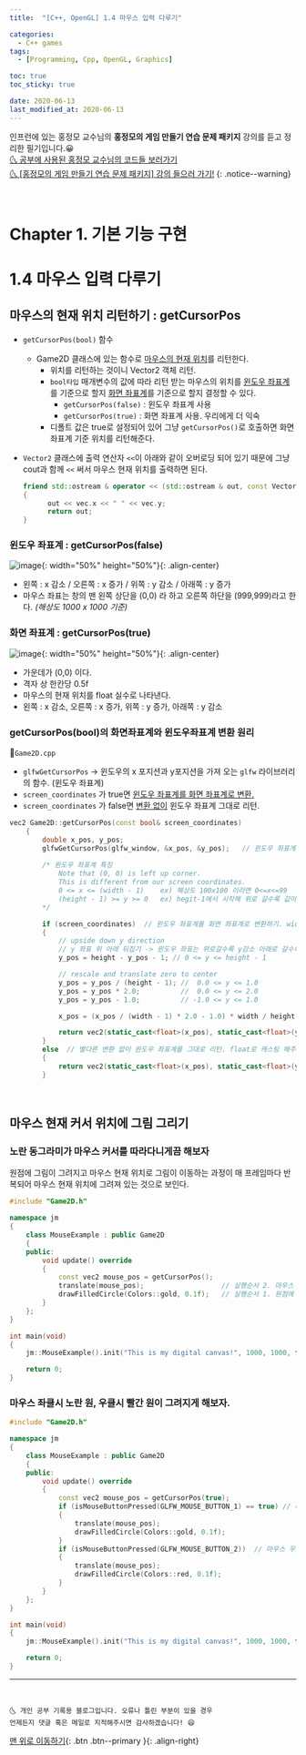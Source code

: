 ```yaml
---
title:  "[C++, OpenGL] 1.4 마우스 입력 다루기" 

categories:
  - C++ games
tags:
  - [Programming, Cpp, OpenGL, Graphics]

toc: true
toc_sticky: true

date: 2020-06-13
last_modified_at: 2020-06-13
---
```


인프런에 있는 홍정모 교수님의 **홍정모의 게임 만들기 연습 문제 패키지** 강의를 듣고 정리한 필기입니다.😀   
[🌜 공부에 사용된 홍정모 교수님의 코드들 보러가기](https://github.com/jmhong-simulation/GameDevPracticePackage)   
[🌜 [홍정모의 게임 만들기 연습 문제 패키지] 강의 들으러 가기!](https://www.inflearn.com/course/c-2)
{: .notice--warning}

<br>

# Chapter 1. 기본 기능 구현 
# 1.4 마우스 입력 다루기

## 마우스의 현재 위치 리턴하기 : getCursorPos

- `getCursorPos(bool)` 함수
  - Game2D 클래스에 있는 함수로 <u>마우스의 현재 위치</u>를 리턴한다.
    - 위치를 리턴하는 것이니 Vector2 객체 리턴.
    - `bool타입` 매개변수의 값에 따라 리턴 받는 마우스의 위치를 <u>윈도우 좌표계</u>를 기준으로 할지 <u>화면 좌표계</u>를 기준으로 할지 결정할 수 있다. 
      - `getCursorPos(false)` : 윈도우 좌표계 사용
      - `getCursorPos(true)` : 화면 좌표계 사용. 우리에게 더 익숙
    - 디폴트 값은 true로 설정되어 있어 그냥 `getCursorPos()`로 호출하면 화면 좌표계 기준 위치를 리턴해준다.
- `Vector2` 클래스에 출력 연산자 `<<`이 아래와 같이 오버로딩 되어 있기 때문에 그냥 cout과 함께 `<<` 써서 마우스 현재 위치를 출력하면 된다.

  ```cpp
  friend std::ostream & operator << (std::ostream & out, const Vector2<T> & vec)
  {
		out << vec.x << " " << vec.y;
		return out;
  }
  ```

### 윈도우 좌표계 : getCursorPos(false)

![image](https://user-images.githubusercontent.com/42318591/84585398-68f63400-ae4a-11ea-9446-5b91a09d6f07.png){: width="50%" height="50%"}{: .align-center}

- 왼쪽 : x 감소 / 오른쪽 : x 증가 / 위쪽 : y 감소 / 아래쪽 : y 증가
- 마우스 좌표는 창의 맨 왼쪽 상단을 (0,0) 라 하고 오른쪽 하단을 (999,999)라고 한다.
*(해상도 1000 x 1000 기준)*

### 화면 좌표계 : getCursorPos(true)

![image](https://user-images.githubusercontent.com/42318591/84585406-81664e80-ae4a-11ea-8845-cc62c0c547e3.png){: width="50%" height="50%"}{: .align-center}


- 가운데가 (0,0) 이다.
- 격자 상 한칸당 0.5f
- 마우스의 현재 위치를 float 실수로 나타낸다.
- 왼쪽 : x 감소, 오른쪽 : x 증가, 위쪽 : y 증가, 아래쪽 : y 감소

### getCursorPos(bool)의 화면좌표계와 윈도우좌표계 변환 원리

📜`Game2D.cpp`
- `glfwGetCursorPos` → 윈도우의 x 포지션과 y포지션을 가져 오는 `glfw` 라이브러리의 함수. (윈도우 좌표계)
- `screen_coordinates` 가 true면 <u>윈도우 좌표계를 화면 좌표계로 변환.</u>
- `screen_coordinates` 가 false면 <u>변환 없이</u> 윈도우 좌표계 그대로 리턴.

```cpp
vec2 Game2D::getCursorPos(const bool& screen_coordinates)
	{
		double x_pos, y_pos;
		glfwGetCursorPos(glfw_window, &x_pos, &y_pos);   // 윈도우 좌표계를 가져온다.
		
        /* 윈도우 좌표계 특징
		    Note that (0, 0) is left up corner. 
		    This is different from our screen coordinates.
		    0 <= x <= (width - 1)    ex) 해상도 100x100 이라면 0<=x<=99
		    (height - 1) >= y >= 0   ex) hegit-1에서 시작해 위로 갈수록 값이 0에 가까워지며 작아짐
        */

		if (screen_coordinates)  // 윈도우 좌표계를 화면 좌표계로 변환하기. width >= height 라고 가정.
		{
			// upside down y direction 
			// y 좌표 위 아래 뒤집기 -> 윈도우 좌표는 위로갈수록 y감소 아래로 갈수록 y 증가니까	
			y_pos = height - y_pos - 1; // 0 <= y <= height - 1

			// rescale and translate zero to center
			y_pos = y_pos / (height - 1); //  0.0 <= y <= 1.0
			y_pos = y_pos * 2.0;		  //  0.0 <= y <= 2.0
			y_pos = y_pos - 1.0;		  // -1.0 <= y <= 1.0

			x_pos = (x_pos / (width - 1) * 2.0 - 1.0) * width / height; //  -1.0 <= x <= 1.0

			return vec2(static_cast<float>(x_pos), static_cast<float>(y_pos)); // x, y를 float로 캐스팅 해주고 vec2로 묶고 반환한다.
		}
		else  // 별다른 변환 없이 윈도우 좌표계를 그대로 리턴. float로 캐스팅 해주고 vec2로 묶기만 해서 반환한다.
		{
			return vec2(static_cast<float>(x_pos), static_cast<float>(y_pos));
		}
```

<br>

## 마우스 현재 커서 위치에 그림 그리기

### 노란 동그라미가 마우스 커서를 따라다니게끔 해보자
원점에 그림이 그려지고 마우스 현재 위치로 그림이 이동하는 과정이 매 프레임마다 반복되어 마우스 현재 위치에 그려져 있는 것으로 보인다. 

```cpp
#include "Game2D.h"

namespace jm
{
	class MouseExample : public Game2D
	{
	public:
		void update() override
		{
			const vec2 mouse_pos = getCursorPos();
			translate(mouse_pos);                   // 실행순서 2. 마우스 현재 위치로 이동한다. 
			drawFilledCircle(Colors::gold, 0.1f);   // 실행순서 1. 원점에 동그라미를 그린다.
		}
	};
}

int main(void)
{
	jm::MouseExample().init("This is my digital canvas!", 1000, 1000, false).run();

	return 0;
}
```

### 마우스 좌클시 노란 원, 우클시 빨간 원이 그려지게 해보자.

```cpp
#include "Game2D.h"

namespace jm
{
	class MouseExample : public Game2D
	{
	public:
		void update() override
		{
			const vec2 mouse_pos = getCursorPos(true);
			if (isMouseButtonPressed(GLFW_MOUSE_BUTTON_1) == true) // 마우스 좌클 입력이 들어올 시
			{
				translate(mouse_pos);
				drawFilledCircle(Colors::gold, 0.1f);
			}
			if (isMouseButtonPressed(GLFW_MOUSE_BUTTON_2))  // 마우스 우클 입력이 들어올 시
			{
				translate(mouse_pos);
				drawFilledCircle(Colors::red, 0.1f);
			}
		}
	};
}

int main(void)
{
	jm::MouseExample().init("This is my digital canvas!", 1000, 1000, false).run();

	return 0;
}
```

***
<br>

    🌜 개인 공부 기록용 블로그입니다. 오류나 틀린 부분이 있을 경우 
    언제든지 댓글 혹은 메일로 지적해주시면 감사하겠습니다! 😄

[맨 위로 이동하기](#){: .btn .btn--primary }{: .align-right}